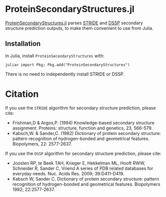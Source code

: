 # ProteinSecondaryStructures.jl

[ProteinSecondaryStructures.jl](https://github.com/m3g/ProteinSecondaryStructures.jl) parses [STRIDE](http://webclu.bio.wzw.tum.de/stride/) and [DSSP](https://github.com/PDB-REDO/dssp) secondary structure prediction outputs, to make them convenient to use from Julia. 
 
## Installation

In Julia, install `ProteinSecondaryStructures` with:

```julia-repl
julia> import Pkg; Pkg.add("ProteinSecondaryStructures")
```

There is no need to independently install STRIDE or DSSP.

# Citation

If you use the `STRIDE` algorithm for secondary structure prediction, please cite:

- Frishman,D & Argos,P. (1994) Knowledge-based secondary structure assignment. Proteins: structure, function and genetics, 23, 566-579.
- Kabsch,W. & Sander,C. (1982) Dictionary of protein secondary structure: pattern recognition of hydrogen-bonded and geometrical features. Biopolymers, 22: 2577-2637.

If you use the `DSSP` algorithm for secondary structure prediction, please cite:

- Joosten RP, te Beek TAH, Krieger E, Hekkelman ML, Hooft RWW, Schneider R, Sander C, Vriend A series of PDB related databases for everyday needs. Nuc. Acids Res. 2009; 39:D411-D419.
- Kabsch W, Sander C. Dictionary of protein secondary structure: pattern recognition of hydrogen-bonded and geometrical features. Biopolymers 1982; 22:2577-2637. 

